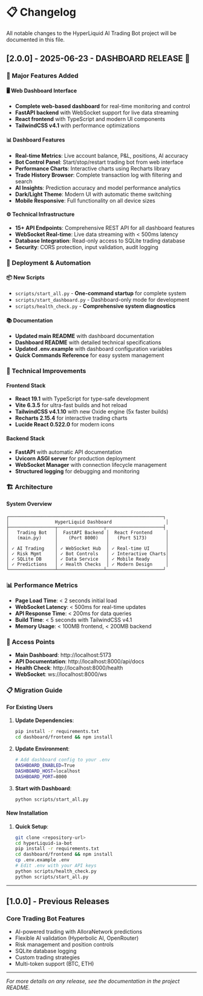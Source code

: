 # 📋 Changelog

All notable changes to the HyperLiquid AI Trading Bot project will be documented in this file.

## [2.0.0] - 2025-06-23 - DASHBOARD RELEASE 🚀

### 🎉 Major Features Added

#### 🖥️ Web Dashboard Interface

- **Complete web-based dashboard** for real-time monitoring and control
- **FastAPI backend** with WebSocket support for live data streaming
- **React frontend** with TypeScript and modern UI components
- **TailwindCSS v4.1** with performance optimizations

#### 📊 Dashboard Features

- **Real-time Metrics**: Live account balance, P&L, positions, AI accuracy
- **Bot Control Panel**: Start/stop/restart trading bot from web interface
- **Performance Charts**: Interactive charts using Recharts library
- **Trade History Browser**: Complete transaction log with filtering and search
- **AI Insights**: Prediction accuracy and model performance analytics
- **Dark/Light Theme**: Modern UI with automatic theme switching
- **Mobile Responsive**: Full functionality on all device sizes

#### ⚙️ Technical Infrastructure

- **15+ API Endpoints**: Comprehensive REST API for all dashboard features
- **WebSocket Real-time**: Live data streaming with < 500ms latency
- **Database Integration**: Read-only access to SQLite trading database
- **Security**: CORS protection, input validation, audit logging

### 🚀 Deployment & Automation

#### 📦 New Scripts

- `scripts/start_all.py` - **One-command startup** for complete system
- `scripts/start_dashboard.py` - Dashboard-only mode for development
- `scripts/health_check.py` - **Comprehensive system diagnostics**

#### 📚 Documentation

- **Updated main README** with dashboard documentation
- **Dashboard README** with detailed technical specifications
- **Updated .env.example** with dashboard configuration variables
- **Quick Commands Reference** for easy system management

### 🔧 Technical Improvements

#### Frontend Stack

- **React 19.1** with TypeScript for type-safe development
- **Vite 6.3.5** for ultra-fast builds and hot reload
- **TailwindCSS v4.1.10** with new Oxide engine (5x faster builds)
- **Recharts 2.15.4** for interactive trading charts
- **Lucide React 0.522.0** for modern icons

#### Backend Stack

- **FastAPI** with automatic API documentation
- **Uvicorn ASGI server** for production deployment
- **WebSocket Manager** with connection lifecycle management
- **Structured logging** for debugging and monitoring

### 🏗️ Architecture

#### System Overview

```
┌─────────────────────────────────────────────────────────┐
│                 HyperLiquid Dashboard                    │
├─────────────────┬─────────────────┬─────────────────────┤
│   Trading Bot   │  FastAPI Backend │  React Frontend     │
│   (main.py)     │    (Port 8000)   │   (Port 5173)       │
│                 │                  │                     │
│ ✓ AI Trading    │ ✓ WebSocket Hub  │ ✓ Real-time UI      │
│ ✓ Risk Mgmt     │ ✓ Bot Controls   │ ✓ Interactive Charts│
│ ✓ SQLite DB     │ ✓ Data Service   │ ✓ Mobile Ready      │
│ ✓ Predictions   │ ✓ Health Checks  │ ✓ Modern Design     │
└─────────────────┴─────────────────┴─────────────────────┘
```

### 📊 Performance Metrics

- **Page Load Time**: < 2 seconds initial load
- **WebSocket Latency**: < 500ms for real-time updates
- **API Response Time**: < 200ms for data queries
- **Build Time**: < 5 seconds with TailwindCSS v4.1
- **Memory Usage**: < 100MB frontend, < 200MB backend

### 🔗 Access Points

- **Main Dashboard**: http://localhost:5173
- **API Documentation**: http://localhost:8000/api/docs
- **Health Check**: http://localhost:8000/health
- **WebSocket**: ws://localhost:8000/ws

### 📋 Migration Guide

#### For Existing Users

1. **Update Dependencies**:

   ```bash
   pip install -r requirements.txt
   cd dashboard/frontend && npm install
   ```

2. **Update Environment**:

   ```bash
   # Add dashboard config to your .env
   DASHBOARD_ENABLED=True
   DASHBOARD_HOST=localhost
   DASHBOARD_PORT=8000
   ```

3. **Start with Dashboard**:
   ```bash
   python scripts/start_all.py
   ```

#### New Installation

1. **Quick Setup**:
   ```bash
   git clone <repository-url>
   cd hyperLiquid-ia-bot
   pip install -r requirements.txt
   cd dashboard/frontend && npm install
   cp .env.example .env
   # Edit .env with your API keys
   python scripts/health_check.py
   python scripts/start_all.py
   ```

---

## [1.0.0] - Previous Releases

### Core Trading Bot Features

- AI-powered trading with AlloraNetwork predictions
- Flexible AI validation (Hyperbolic AI, OpenRouter)
- Risk management and position controls
- SQLite database logging
- Custom trading strategies
- Multi-token support (BTC, ETH)

---

_For more details on any release, see the documentation in the project README._
